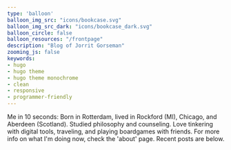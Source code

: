 ```yaml
---
type: 'balloon'
balloon_img_src: "icons/bookcase.svg"
balloon_img_src_dark: "icons/bookcase_dark.svg"
balloon_circle: false
balloon_resources: "/frontpage"
description: "Blog of Jorrit Gorseman"
zooming_js: false
keywords:
- hugo
- hugo theme
- hugo theme monochrome
- clean
- responsive
- programmer-friendly
---
```


Me in 10 seconds:
Born in Rotterdam, lived in Rockford (MI), Chicago, and Aberdeen (Scotland). Studied philosophy and counseling. Love tinkering with digital tools, traveling, and playing boardgames with friends. For more info on what I'm doing now, check the 'about' page. Recent posts are below.
